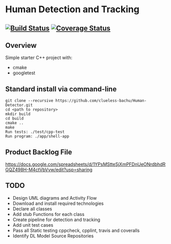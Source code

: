 # Human Detection and Tracking
[![Build Status](https://travis-ci.org/clueless-bachu/Human-Detector.svg?branch=master)](https://travis-ci.org/clueless-bachu/Human-Detector)
[![Coverage Status](https://coveralls.io/repos/github/clueless-bachu/Human-Detector/badge.svg?branch=master)](https://coveralls.io/github/clueless-bachu/Human-Detector?branch=master)
---

## Overview

Simple starter C++ project with:

- cmake
- googletest

## Standard install via command-line
```
git clone --recursive https://github.com/clueless-bachu/Human-Detector.git
cd <path to repository>
mkdir build
cd build
cmake ..
make
Run tests: ./test/cpp-test
Run program: ./app/shell-app
```

## Product Backlog File

https://docs.google.com/spreadsheets/d/1YPsMStteSjXmPFDnUeONrdbhdRGQZ498H-M4ctVbVvw/edit?usp=sharing

## TODO

* Design UML diagrams and Activity Flow 
* Download and install required technologies
* Declare all classes
* Add stub Functions for each class
* Create pipeline for detection and tracking
* Add unit test cases
* Pass all Static testing cppcheck, cpplint, travis and coveralls
* Identify DL Model Source Repositories